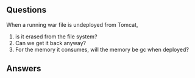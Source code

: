 ## Questions
When a running war file is undeployed from Tomcat,   
1. is it erased from the file system?   
2. Can we get it back anyway?   
3. For the memory it consumes, will the memory be gc when deployed?   

## Answers
